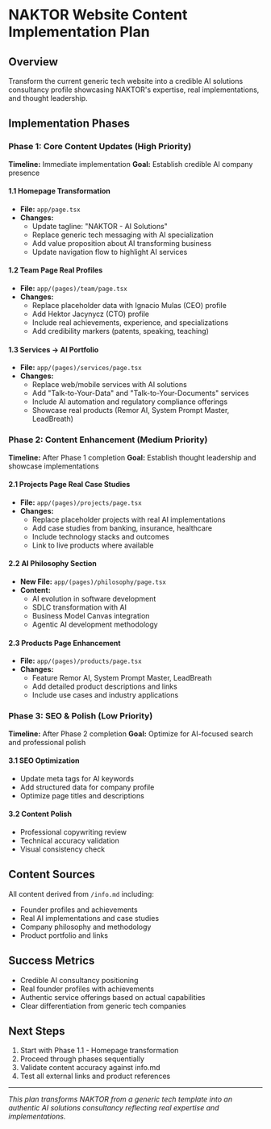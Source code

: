 # NAKTOR Website Content Implementation Plan

## Overview
Transform the current generic tech website into a credible AI solutions consultancy profile showcasing NAKTOR's expertise, real implementations, and thought leadership.

## Implementation Phases

### Phase 1: Core Content Updates (High Priority)
**Timeline:** Immediate implementation
**Goal:** Establish credible AI company presence

#### 1.1 Homepage Transformation
- **File:** `app/page.tsx`
- **Changes:**
  - Update tagline: "NAKTOR - AI Solutions" 
  - Replace generic tech messaging with AI specialization
  - Add value proposition about AI transforming business
  - Update navigation flow to highlight AI services

#### 1.2 Team Page Real Profiles
- **File:** `app/(pages)/team/page.tsx`
- **Changes:**
  - Replace placeholder data with Ignacio Mulas (CEO) profile
  - Add Hektor Jacynycz (CTO) profile
  - Include real achievements, experience, and specializations
  - Add credibility markers (patents, speaking, teaching)

#### 1.3 Services → AI Portfolio
- **File:** `app/(pages)/services/page.tsx`
- **Changes:**
  - Replace web/mobile services with AI solutions
  - Add "Talk-to-Your-Data" and "Talk-to-Your-Documents" services
  - Include AI automation and regulatory compliance offerings
  - Showcase real products (Remor AI, System Prompt Master, LeadBreath)

### Phase 2: Content Enhancement (Medium Priority)
**Timeline:** After Phase 1 completion
**Goal:** Establish thought leadership and showcase implementations

#### 2.1 Projects Page Real Case Studies
- **File:** `app/(pages)/projects/page.tsx`
- **Changes:**
  - Replace placeholder projects with real AI implementations
  - Add case studies from banking, insurance, healthcare
  - Include technology stacks and outcomes
  - Link to live products where available

#### 2.2 AI Philosophy Section
- **New File:** `app/(pages)/philosophy/page.tsx`
- **Content:**
  - AI evolution in software development
  - SDLC transformation with AI
  - Business Model Canvas integration
  - Agentic AI development methodology

#### 2.3 Products Page Enhancement
- **File:** `app/(pages)/products/page.tsx`
- **Changes:**
  - Feature Remor AI, System Prompt Master, LeadBreath
  - Add detailed product descriptions and links
  - Include use cases and industry applications

### Phase 3: SEO & Polish (Low Priority)
**Timeline:** After Phase 2 completion
**Goal:** Optimize for AI-focused search and professional polish

#### 3.1 SEO Optimization
- Update meta tags for AI keywords
- Add structured data for company profile
- Optimize page titles and descriptions

#### 3.2 Content Polish
- Professional copywriting review
- Technical accuracy validation
- Visual consistency check

## Content Sources
All content derived from `/info.md` including:
- Founder profiles and achievements
- Real AI implementations and case studies
- Company philosophy and methodology
- Product portfolio and links

## Success Metrics
- Credible AI consultancy positioning
- Real founder profiles with achievements
- Authentic service offerings based on actual capabilities
- Clear differentiation from generic tech companies

## Next Steps
1. Start with Phase 1.1 - Homepage transformation
2. Proceed through phases sequentially
3. Validate content accuracy against info.md
4. Test all external links and product references

---

*This plan transforms NAKTOR from a generic tech template into an authentic AI solutions consultancy reflecting real expertise and implementations.*
